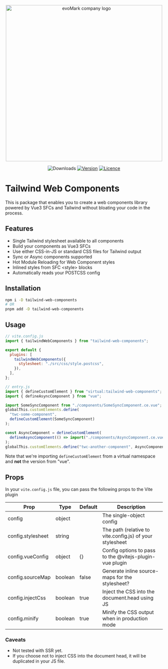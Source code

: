 <p align="center">
    <a href="https://evomark.co.uk" target="_blank" alt="Link to evoMark's website">
        <picture>
          <source media="(prefers-color-scheme: dark)" srcset="https://evomark.co.uk/wp-content/uploads/static/evomark-logo--dark.svg">
          <source media="(prefers-color-scheme: light)" srcset="https://evomark.co.uk/wp-content/uploads/static/evomark-logo--light.svg">
          <img alt="evoMark company logo" src="https://evomark.co.uk/wp-content/uploads/static/evomark-logo--light.svg" width="500">
        </picture>
    </a>
</p>

<p align="center">
  <img src="https://img.shields.io/npm/dm/tailwind-web-components.svg" alt="Downloads"></a>
  <a href="https://www.npmjs.com/package/tailwind-web-components"><img src="https://img.shields.io/npm/v/tailwind-web-components.svg" alt="Version"></a>
  <a href="https://github.com/evo-mark/tailwind-web-components/blob/main/LICENCE"><img src="https://img.shields.io/github/license/evo-mark/tailwind-web-components?style=flat" alt="Licence"></a>
</p>

# Tailwind Web Components

This is package that enables you to create a web components library powered by Vue3 SFCs and Tailwind without bloating your code in the process.

## Features

- Single Tailwind stylesheet available to all components
- Build your components as Vue3 SFCs
- Use either CSS-in-JS or standard CSS files for Tailwind output
- Sync or Async components supported
- Hot Module Reloading for Web Component styles
- Inlined styles from SFC &lt;style&gt; blocks
- Automatically reads your POSTCSS config

## Installation

```sh
npm i -D tailwind-web-components
# OR
pnpm add -D tailwind-web-components
```

## Usage

```js
// vite.config.js
import { tailwindWebComponents } from "tailwind-web-components";

export default {
  plugins: [
    tailwindWebComponents({
      stylesheet: "./src/css/style.postcss",
    }),
  ],
};
```

```js
// entry.js
import { defineCustomElement } from "virtual:tailwind-web-components";
import { defineAsyncComponent } from "vue";

import SomeSyncComponent from "./components/SomeSyncComponent.ce.vue";
globalThis.customElements.define(
  "twc-some-component",
  defineCustomElement(SomeSyncComponent)
);

const AsyncComponent = defineCustomElement(
  defineAsyncComponent(() => import("./components/AsyncComponent.ce.vue"))
);
globalThis.customElements.define("twc-another-component", AsyncComponent);
```

Note that we're importing `defineCustomElement` from a virtual namespace and **not** the version from "vue".

## Props

In your `vite.config.js` file, you can pass the following props to the Vite plugin

| Prop              | Type    | Default    | Description                                              |
| ----------------- | ------- | ---------- | -------------------------------------------------------- |
| config            | object  |            | The single-object config                                 |
| config.stylesheet | string  | <required> | The path (relative to vite.config.js) of your stylesheet |
| config.vueConfig  | object  | {}         | Config options to pass to the @vitejs-plugin-vue plugin  |
| config.sourceMap  | boolean | false      | Generate inline source-maps for the stylesheet?          |
| config.injectCss  | boolean | true       | Inject the CSS into the document.head using JS           |
| config.minify     | boolean | true       | Minify the CSS output when in production mode            |

### Caveats

- Not tested with SSR yet.
- If you choose not to inject CSS into the document head, it will be duplicated in your JS file.
